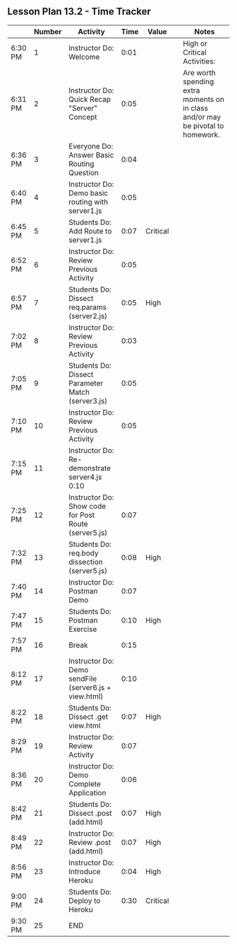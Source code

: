 ## Lesson Plan 13.2 - Time Tracker

|         | Number | Activity                                              | Time | Value    |     | Notes                                                                           |
| ------- | ------ | ----------------------------------------------------- | ---- | -------- | --- | ------------------------------------------------------------------------------- |
| 6:30 PM | 1      | Instructor Do: Welcome                                | 0:01 |          |     | High or Critical Activities:                                                    |
| 6:31 PM | 2      | Instructor Do: Quick Recap "Server" Concept           | 0:05 |          |     | Are worth spending extra moments on in class and/or may be pivotal to homework. |
| 6:36 PM | 3      | Everyone Do: Answer Basic Routing Question            | 0:04 |          |     |                                                                                 |
| 6:40 PM | 4      | Instructor Do: Demo basic routing with server1.js     | 0:05 |          |     |                                                                                 |
| 6:45 PM | 5      | Students Do: Add Route to server1.js                  | 0:07 | Critical |     |                                                                                 |
| 6:52 PM | 6      | Instructor Do: Review Previous Activity               | 0:05 |          |     |                                                                                 |
| 6:57 PM | 7      | Students Do: Dissect req.params (server2.js)          | 0:05 | High     |     |                                                                                 |
| 7:02 PM | 8      | Instructor Do: Review Previous Activity               | 0:03 |          |     |                                                                                 |
| 7:05 PM | 9      | Students Do: Dissect Parameter Match (server3.js)     | 0:05 |          |     |                                                                                 |
| 7:10 PM | 10     | Instructor Do: Review Previous Activity               | 0:05 |          |     |                                                                                 |
| 7:15 PM | 11     | Instructor Do: Re-demonstrate server4.js               0:10 |          |     |                                                                                  |
| 7:25 PM | 12     | Instructor Do: Show code for Post Route (server5.js)  | 0:07 |          |     |                                                                                 |
| 7:32 PM | 13     | Students Do: req.body dissection (server5.js)         | 0:08 | High     |     |                                                                                 |
| 7:40 PM | 14     | Instructor Do: Postman Demo                           | 0:07 |          |     |                                                                                 |
| 7:47 PM | 15     | Students Do: Postman Exercise                         | 0:10 | High     |     |                                                                                 |
| 7:57 PM | 16     | Break                                                 | 0:15 |          |     |                                                                                 |
| 8:12 PM | 17     | Instructor Do: Demo sendFile (server6.js + view.html) | 0:10 |          |     |                                                                                 |
| 8:22 PM | 18     | Students Do: Dissect .get view.html                   | 0:07 | High     |     |                                                                                 |
| 8:29 PM | 19     | Instructor Do: Review Activity                        | 0:07 |          |     |                                                                                 |
| 8:36 PM | 20     | Instructor Do: Demo Complete Application              | 0:06 |          |     |                                                                                 |
| 8:42 PM | 21     | Students Do: Dissect .post (add.html)                 | 0:07 | High     |     |                                                                                 |
| 8:49 PM | 22     | Instructor Do: Review .post (add.html)                | 0:07 | High     |     |                                                                                 |
| 8:56 PM | 23     | Instructor Do: Introduce Heroku                       | 0:04 | High     |     |                                                                                 |
| 9:00 PM | 24     | Students Do: Deploy to Heroku                         | 0:30 | Critical |     |                                                                                 |
| 9:30 PM | 25     | END                                                   |                 |     |                                                                                 |
